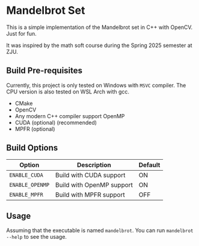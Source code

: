 # Mandelbrot Set

This is a simple implementation of the Mandelbrot set in C++ with OpenCV. Just for fun.

It was inspired by the math soft course during the Spring 2025 semester at ZJU.

## Build Pre-requisites

Currently, this project is only tested on Windows with `MSVC` compiler. The CPU version is also tested on WSL Arch with
gcc.

- CMake
- OpenCV
- Any modern C++ compiler support OpenMP
- CUDA (optional) (recommended)
- MPFR (optional)

## Build Options

| Option          | Description               | Default |
|-----------------|---------------------------|---------|
| `ENABLE_CUDA`   | Build with CUDA support   | ON      |
| `ENABLE_OPENMP` | Build with OpenMP support | ON      |
| `ENABLE_MPFR`   | Build with MPFR support   | OFF     |

## Usage

Assuming that the executable is named `mandelbrot`. You can run `mandelbrot --help` to see the usage.

